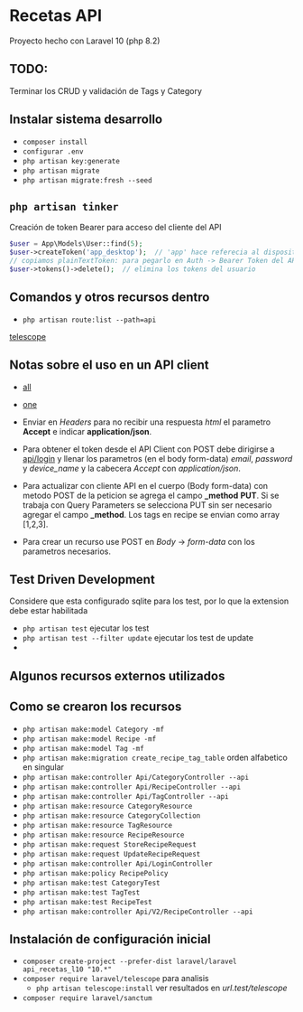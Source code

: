 # Recetas API
Proyecto hecho con Laravel 10 (php 8.2)



## TODO:
Terminar los CRUD y validación de Tags y Category



## Instalar sistema desarrollo

- ``` composer install ```
- ``` configurar .env ```
- ``` php artisan key:generate ```
- ``` php artisan migrate ```
- ``` php artisan migrate:fresh --seed ```




## __``` php artisan tinker ```__
Creación de token Bearer para acceso del cliente del API
``` php
$user = App\Models\User::find(5);
$user->createToken('app_desktop');  // 'app' hace referecia al dispositivo de conexión (personal_access_tokens->name)
// copiamos plainTextToken: para pegarlo en Auth -> Bearer Token del API Client (cartero)
$user->tokens()->delete();  // elimina los tokens del usuario
``` 



## Comandos y otros recursos dentro
- ``` php artisan route:list --path=api ```

[telescope](localhost/telescope)


## Notas sobre el uso en un __API client__
- [all](http://api_recetas_l10.test/api/v1/categories)
- [one](http://api_recetas_l10.test/api/v1/categories/1)

- Enviar en _Headers_ para no recibir una respuesta _html_ el parametro **Accept** e indicar **application/json**.

- Para obtener el token desde el API Client con POST debe dirigirse a [api/login](http://api_recetas_l10.localhost/api/login) y llenar los parametros (en el body form-data) _email_, _password_ y *device_name* y la cabecera _Accept_ con _application/json_.

- Para actualizar con cliente API en el cuerpo (Body form-data) con metodo POST de la peticion se agrega el campo **_method** **PUT**. Si se trabaja con Query Parameters se selecciona PUT sin ser necesario agregar el campo **_method**. Los tags en recipe se envian como array [1,2,3].

- Para crear un recurso use POST en _Body_ -> _form-data_ con los parametros necesarios.


## Test Driven Development
Considere que esta configurado sqlite para los test, por lo que la extension debe estar habilitada
- ``` php artisan test ``` ejecutar los test
- ``` php artisan test --filter update ``` ejecutar los test de update
- 


## Algunos recursos externos utilizados


## Como se crearon los recursos
- ``` php artisan make:model Category -mf ```
- ``` php artisan make:model Recipe -mf ```
- ``` php artisan make:model Tag -mf ```
- ``` php artisan make:migration create_recipe_tag_table ```    orden alfabetico en singular
- ``` php artisan make:controller Api/CategoryController --api ```
- ``` php artisan make:controller Api/RecipeController --api ```
- ``` php artisan make:controller Api/TagController --api ```
- ``` php artisan make:resource CategoryResource ```
- ``` php artisan make:resource CategoryCollection ```
- ``` php artisan make:resource TagResource ```
- ``` php artisan make:resource RecipeResource ```
- ``` php artisan make:request StoreRecipeRequest ```
- ``` php artisan make:request UpdateRecipeRequest ```
- ``` php artisan make:controller Api/LoginController ```
- ``` php artisan make:policy RecipePolicy ```
- ``` php artisan make:test CategoryTest ```
- ``` php artisan make:test TagTest ```
- ``` php artisan make:test RecipeTest ```
- ``` php artisan make:controller Api/V2/RecipeController --api ```




## Instalación de configuración inicial

- ``` composer create-project --prefer-dist laravel/laravel api_recetas_l10 "10.*" ```
- ``` composer require laravel/telescope ```    para analisis
    - ``` php artisan telescope:install ``` ver resultados en _url.test/telescope_
- ``` composer require laravel/sanctum ``` 


